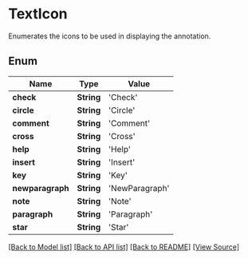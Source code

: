 # TextIcon
Enumerates the icons to be used in displaying the annotation.

## Enum
Name | Type | Value
------------ | ------------- | -------------
**check** | **String** | 'Check'
**circle** | **String** | 'Circle'
**comment** | **String** | 'Comment'
**cross** | **String** | 'Cross'
**help** | **String** | 'Help'
**insert** | **String** | 'Insert'
**key** | **String** | 'Key'
**newparagraph** | **String** | 'NewParagraph'
**note** | **String** | 'Note'
**paragraph** | **String** | 'Paragraph'
**star** | **String** | 'Star'

[[Back to Model list]](../README.md#documentation-for-models) [[Back to API list]](../README.md#documentation-for-api-endpoints) [[Back to README]](../README.md) [[View Source]](../AsposePdfCloud/Models/TextIcon.ts)

